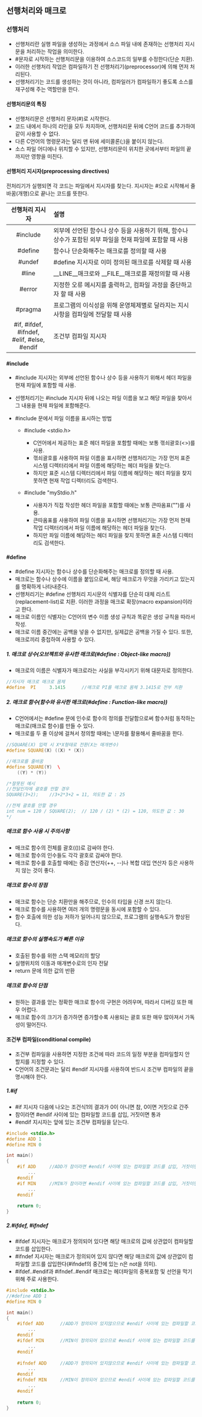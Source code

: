 ## 선행처리와 매크로

### 선행처리
* 선행처리란 실행 파일을 생성하는 과정에서 소스 파일 내에 존재하는 선행처리 지시문을 처리하는 작업을 의미한다.
* #문자로 시작하는 선행처리문을 이용하여 소스코드의 일부를 수정한다(단순 치환).
* 이러한 선행처리 작업은 컴파일하기 전 선행처리기(preprocessor)에 의해 먼저 처리된다.
* 선행처리기는 코드를 생성하는 것이 아니라, 컴파일러가 컴파일하기 좋도록 소스를 재구성해 주는 역할만을 한다.

#### 선행처리문의 특징
* 선행처리문은 선행처리 문자(#)로 시작한다.
* 코드 내에서 하나의 라인을 모두 차지하며, 선행처리문 뒤에 C언어 코드를 추가하여 같이 사용할 수 없다.
* 다른 C언어의 명령문과는 달리 맨 뒤에 세미콜론(;)을 붙이지 않는다.
* 소스 파일 어디에나 위치할 수 있지만, 선행처리문이 위치한 곳에서부터 파일의 끝까지만 영향을 미친다.

#### 선행처리 지시자(preprocessing directives)
전처리기가 실행되면 각 코드는 파일에서 지시자를 찾는다. 지시자는 #으로 시작해서 줄바꿈(개행)으로 끝나는 코드를 뜻한다.

|선행처리 지시자|설명|
|:--:|:--|
|#include|외부에 선언된 함수나 상수 등을 사용하기 위해, 함수나 상수가 포함된 외부 파일을 현재 파일에 포함할 때 사용|
|#define|함수나 단순화해주는 매크로를 정의할 때 사용|
|#undef|#define 지시자로 이미 정의된 매크로를 삭제할 때 사용|
|#line|__LINE__매크로와 __FILE__매크로를 재정의할 때 사용|
|#error|지정한 오류 메시지를 출력하고, 컴파일 과정을 중단하고자 할 때 사용|
|#pragma|프로그램의 이식성을 위해 운영체제별로 달라지는 지시사항을 컴파일에 전달할 때 사용|
|#if, #ifdef, #ifndef,<br>#elif, #else, #endif|조건부 컴파일 지시자|

#### #include
* #include 지시자는 외부에 선언된 함수나 상수 등을 사용하기 위해서 헤더 파일을 현재 파일에 포함할 때 사용.
* 선행처리기는 #include 지시자 뒤에 나오는 파일 이름을 보고 해당 파일을 찾아서 그 내용을 현재 파일에 포함해준다.

* #include 문에서 파일 이름을 표시하는 방법
	* #include <stdio.h>
		* C언어에서 제공하는 표준 헤더 파일을 포함할 때에는 보통 꺾쇠괄호(<>)를 사용.
		* 꺾쇠괄호를 사용하여 파일 이름을 표시하면 선행처리기는 가장 먼저 표준 시스템 디렉터리에서 파일 이름에 해당하는 헤더 파일을 찾는다.
		* 하지만 표준 시스템 디렉터리에서 파일 이름에 해당하는 헤더 파일을 찾지 못하면 현재 작업 디렉터리도 검색한다.

	* #include "myStdio.h"
		* 사용자가 직접 작성한 헤더 파일을 포함할 때에는 보통 큰따옴표("")를 사용.
		* 큰따옴표를 사용하여 파일 이름을 표시하면 선행처리기는 가장 먼저 현재 작업 디렉터리에서 파일 이름에 해당하는 헤더 파일을 찾는다.
		* 하지만 파일 이름에 해당하는 헤더 파일을 찾지 못하면 표준 시스템 디렉터리도 검색한다.

#### #define
* #define 지시자는 함수나 상수를 단순화해주는 매크로를 정의할 때 사용.
* 매크로는 함수나 상수에 이름을 붙임으로써, 해당 매크로가 무엇을 가리키고 있는지를 명확하게 나타내준다.
* 선행처리기는 #define 선행처리 지시문의 식별자를 단순히 대체 리스트(replacement-list)로 치환. 이러한 과정을 매크로 확장(macro expansion)이라고 한다.
* 매크로 이름인 식별자는 C언어의 변수 이름 생성 규칙과 똑같은 생성 규칙을 따라서 작성.
* 매크로 이름 중간에는 공백을 넣을 수 없지만, 실제값은 공백을 가질 수 있다. 또한, 매크로끼리 중첩하여 사용할 수 있다.

##### 1. 매크로 상수(오브젝트와 유사한 매크로(#define : Object-like macro))
* 매크로의 이름은 식별자가 매크로라는 사실을 부각시키기 위해 대문자로 정의한다.

```cpp
//지시자 매크로 매크로 몸체
#define  PI     3.1415		//매크로 PI를 매크로 몸체 3.1415로 전부 치환
```

##### 2. 매크로 함수(함수와 유사한 매크로(#define : Function-like macro))
* C언어에서는 #define 문에 인수로 함수의 정의를 전달함으로써 함수처럼 동작하는 매크로(매크로 함수)를 만들 수 있다.
* 매크로를 두 줄 이상에 걸쳐서 정의할 때에는 \문자를 활용해서 줄바꿈을 한다.

```cpp
//SQUARE(X) 입력 시 X*X형태로 전환(X는 매개변수)
#define SQUARE(X) ((X) * (X))	

//매크로를 줄바꿈
#define SQUARE(Y)  \ 
    ((Y) * (Y))	

/*잘못된 예시
//전달인자에 괄호를 안할 경우
SQUARE(3+2);	//3+2*3+2 = 11, 의도한 값 : 25

//전체 괄호를 안할 경우
int num = 120 / SQUARE(2);	// 120 / (2) * (2) = 120, 의도한 값 : 30
*/
```

##### 매크로 함수 사용 시 주의사항
* 매크로 함수의 전체를 괄호(())로 감싸야 한다.
* 매크로 함수의 인수들도 각각 괄호로 감싸야 한다.
* 매크로 함수를 호출할 때에는 증감 연산자(++, --)나 복합 대입 연산자 등은 사용하지 않는 것이 좋다.

##### 매크로 함수의 장점
* 매크로 함수는 단순 치환만을 해주므로, 인수의 타입을 신경 쓰지 않는다.
* 매크로 함수를 사용하면 여러 개의 명령문을 동시에 포함할 수 있다.
* 함수 호출에 의한 성능 저하가 일어나지 않으므로, 프로그램의 실행속도가 향상된다.

##### 매크로 함수의 실행속도가 빠른 이유
* 호출된 함수를 위한 스택 메모리의 할당
* 실행위치의 이동과 매개변수로의 인자 전달
* return 문에 의한 값의 반환

##### 매크로 함수의 단점
* 원하는 결과를 얻는 정확한 매크로 함수의 구현은 어려우며, 따라서 디버깅 또한 매우 어렵다.
* 매크로 함수의 크기가 증가하면 증가할수록 사용되는 괄호 또한 매우 많아져서 가독성이 떨어진다.
 
#### 조건부 컴파일(conditional compile)
* 조건부 컴파일을 사용하면 지정한 조건에 따라 코드의 일정 부분을 컴파일할지 안 할지를 지정할 수 있다.
* C언어의 조건문과는 달리 #endif 지시자를 사용하여 반드시 조건부 컴파일의 끝을 명시해야 한다.

##### 1.#if
* #if 지시자 다음에 나오는 조건식1의 결과가 0이 아니면 참, 0이면 거짓으로 간주
* 참이라면 #endif 사이에 있는 컴파일할 코드를 삽입, 거짓이면 통과
* #endif 지시자는 앞에 있는 조건부 컴파일을 닫는다.

```cpp
#include <stdio.h>
#define ADD	1
#define MIN	0

int main()
{
    #if ADD		//ADD가 참이라면 #endif 사이에 있는 컴파일할 코드를 삽입, 거짓이면 통과
    	...
    #endif
    #if MIN		//MIN가 참이라면 #endif 사이에 있는 컴파일할 코드를 삽입, 거짓이면 통과
    	...
    #endif
    
    return 0;
}
```

##### 2.#ifdef, #ifndef
* #ifdef 지시자는 매크로가 정의되어 있다면 해당 매크로의 값에 상관없이 컴파일할 코드를 삽입한다.
* #ifndef 지시자는 매크로가 정의되어 있지 않다면 해당 매크로의 값에 상관없이 컴파일할 코드를 삽입한다(#ifndef의 중간에 있는 n은 not을 의미).
* #ifdef..#endif과 #ifndef..#endif 매크로는 헤더파일의 중복포함 및 선언을 막기 위해 주로 사용한다.

```cpp
#include <stdio.h>
//#define ADD 1
#define MIN 0

int main()
{
    #ifdef ADD		//ADD가 정의되어 있지않으므로 #endif 사이에 있는 컴파일할 코드를 통과
        ...
    #endif
    #ifdef MIN		//MIN이 정의되어 있으므로 #endif 사이에 있는 컴파일할 코드를 삽입
        ...
    #endif
    
    #ifndef ADD		//ADD가 정의되어 있지않으므로 #endif 사이에 있는 컴파일할 코드를 삽입
        ...
    #endif
    #ifndef MIN		//MIN이 정의되어 있으므로 #endif 사이에 있는 컴파일할 코드를 통과
        ...
    #endif
    
    return 0;
}
```









